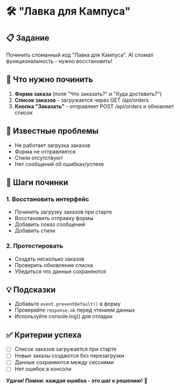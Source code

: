 # 🛠️ "Лавка для Кампуса"

## 📋 Задание
Починить сломанный код "Лавка для Кампуса". AI сломал функциональность - нужно восстановить!

## 🎯 Что нужно починить
1. **Форма заказа** (поля "Что заказать?" и "Куда доставить?")
2. **Список заказов** - загружается через GET /api/orders
3. **Кнопка "Заказать"** - отправляет POST /api/orders и обновляет список

## 🐛 Известные проблемы
- Не работает загрузка заказов
- Форма не отправляется
- Стили отсутствуют
- Нет сообщений об ошибках/успехе

## 🔧 Шаги починки

### 1. Восстановить интерфейс
- Починить загрузку заказов при старте
- Восстановить отправку формы
- Добавить показ сообщений
- Добавить стили

### 2. Протестировать
- Создать несколько заказов
- Проверить обновление списка
- Убедиться что данные сохраняются

## 💡 Подсказки
- Добавьте `event.preventDefault()` в форму
- Проверяйте `response.ok` перед чтением данных
- Используйте console.log() для отладки

## ✅ Критерии успеха
- [ ] Список заказов загружается при старте
- [ ] Новые заказы создаются без перезагрузки
- [ ] Данные сохраняются между сессиями
- [ ] Нет ошибок в консоли

**Удачи! Помни: каждая ошибка - это шаг к решению!** 🚀